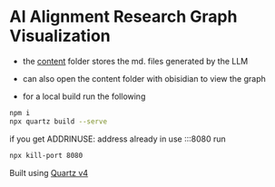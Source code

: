 # AI Alignment Research Graph Visualization

- the [content](./content/) folder stores the md. files generated by the LLM

- can also open the content folder with obisidian to view the graph

- for a local build run the following

```bash
npm i
npx quartz build --serve
```

if you get ADDRINUSE: address already in use :::8080 run 
```bash
npx kill-port 8080
```

Built using [Quartz v4](https://quartz.jzhao.xyz/)
